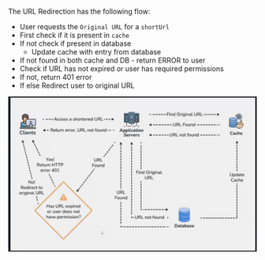The URL Redirection has the following flow:
- User requests the `Original URL` for a `shortUrl`
- First check if it is present in `cache`
- If not check if present in database
	- Update cache with entry from database
- If not found in both cache and DB - return ERROR to user
- Check if URL has not expired or user has required permissions
- If not, return 401 error
- If else Redirect user to original URL

![URL Redirection Flow](../Images/URL_Redirection_Flow.png)